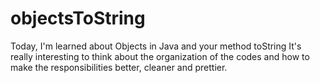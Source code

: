 # objectsToString
Today, I'm learned about Objects in Java and your method toString
It's really interesting to think about the organization of the codes and how to make the responsibilities better, cleaner and prettier.
